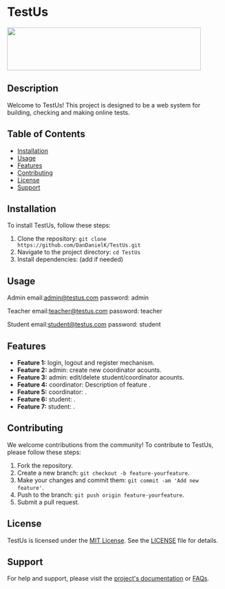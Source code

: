 # TestUs

<img src='https://github.com/DanDanielK/TestUs/assets/25459629/e3167e30-95b3-41a4-90a9-e7afceeac009' width="450" height="100">


## Description

Welcome to TestUs! This project is designed to be a web system for building, checking and making online tests.

## Table of Contents

- [Installation](#installation)
- [Usage](#usage)
- [Features](#features)
- [Contributing](#contributing)
- [License](#license)
- [Support](#support)

## Installation

To install TestUs, follow these steps:

1. Clone the repository: `git clone https://github.com/DanDanielK/TestUs.git`
2. Navigate to the project directory: `cd TestUs`
3. Install dependencies: (add if needed)

## Usage

Admin
email:admin@testus.com
password: admin

Teacher
email:teacher@testus.com
password: teacher

Student
email:student@testus.com
password: student

## Features

- **Feature 1:** login, logout and register mechanism.
- **Feature 2:** admin: create new coordinator acounts.
- **Feature 3:** admin: edit/delete student/coordinator acounts.
- **Feature 4:** coordinator: Description of feature .
- **Feature 5:** coordinator:  .
- **Feature 6:** student:  .
- **Feature 7:** student:  .

## Contributing

We welcome contributions from the community! To contribute to TestUs, please follow these steps:

1. Fork the repository.
2. Create a new branch: `git checkout -b feature-yourfeature`.
3. Make your changes and commit them: `git commit -am 'Add new feature'`.
4. Push to the branch: `git push origin feature-yourfeature`.
5. Submit a pull request.

## License

TestUs is licensed under the [MIT License](link-to-license). See the [LICENSE](link-to-license) file for details.

## Support

For help and support, please visit the [project's documentation](link-to-docs) or [FAQs](link-to-faqs). 


